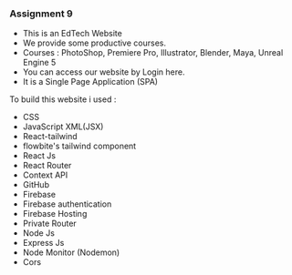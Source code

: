 ### Assignment 9
 <ul>
    <li>This is an EdTech Website</li>
    <li>We provide some productive courses.</li>
    <li>Courses : PhotoShop, Premiere Pro, Illustrator, Blender, Maya, Unreal Engine 5</li>
    <li>You can access our website by Login here.</li>
    <li>It is a Single Page Application (SPA)</li>
    
 </ul>

To build this website i used : 
<ul>
    <li>CSS</li>
    <li>JavaScript XML(JSX)</li>
    <li>React-tailwind</li>
    <li>flowbite's tailwind component</li>
    <li>React Js</li>
    <li>React Router</li>
    <li>Context API</li>
    <li> GitHub </li>
    <li>Firebase</li>
    <li>Firebase authentication</li>
    <li>Firebase Hosting </li>
    <li>Private Router</li>
    <li>Node Js</li>
    <li>Express Js</li>
    <li>Node Monitor (Nodemon)</li>
    <li>Cors</li>
</ul>